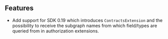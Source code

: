 ## Features

- Add support for SDK 0.19 which introduces `ContractsExtension` and the possibility to receive the subgraph names from which field/types are queried from in authorization extensions.
